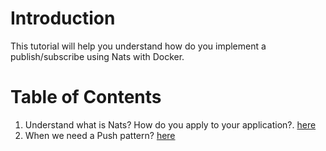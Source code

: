 # Introduction
This tutorial will help you understand how do you implement a publish/subscribe using Nats with Docker.

# Table of Contents
1. Understand what is Nats? How do you apply to your application?. [here](https://www.meisternote.com/app/note/anSnux0_Ps4N/nats-io)
2. When we need a Push pattern? [here]()


# 
